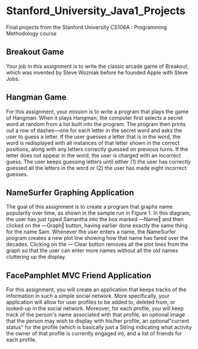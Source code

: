# Stanford_University_Java1_Projects
Final projects from the Stanford University CS106A : Programming Methodology course

## Breakout Game 
Your job in this assignment is to write the classic arcade game of Breakout, which was invented by Steve Wozniak before he founded Apple with Steve Jobs. 

## Hangman Game
For this assignment, your mission is to write a program that plays the game of Hangman. When it plays Hangman, the computer first selects a secret word at random from a list built into the program. The program then prints out a row of dashes—one for each letter in the secret word and asks the user to guess a letter. If the user guesses a letter that is in the word, the word is redisplayed with all instances of that letter shown in the correct positions, along with any letters correctly guessed on previous turns. If the letter does not appear in the word, the user is charged with an incorrect guess. The user keeps guessing letters until either (1) the user has correctly guessed all the letters in the word or (2) the user has made eight incorrect guesses. 

## NameSurfer Graphing Application
The goal of this assignment is to create a program that graphs name popularity over time, as shown in the sample run in Figure 1. In this diagram, the user has just typed Samantha into the box marked ―Name‖ and then clicked on the ―Graph‖ button, having earlier done
exactly the same thing for the name Sam. Whenever the user enters a name, the NameSurfer program creates a new plot line showing how that name has fared over the decades. Clicking on the ― Clear button removes all the plot lines from the graph so that the user can enter more names without all the old names cluttering up the display.

## FacePamphlet MVC Friend Application
For this assignment, you will create an application that keeps tracks of the information in such a simple social network. More specifically, your application will allow for user profiles to be added to, deleted from, or looked-up in the social network. Moreover, for each profile, you will keep track of the person's name associated with that profile, an optional image that the person may wish to display with his/her profile, an optional"current status" for the profile (which is basically just a String indicating what activity
the owner of that profile is currently engaged in), and a list of friends for each profile.
